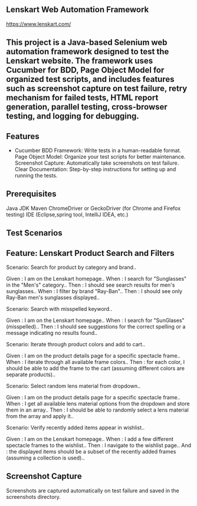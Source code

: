 ## Lenskart Web Automation Framework 
https://www.lenskart.com/

## This project is a Java-based Selenium web automation framework designed to test the Lenskart website. The framework uses Cucumber for BDD, Page Object Model for organized test scripts, and includes features such as screenshot capture on test failure, retry mechanism for failed tests, HTML report generation, parallel testing, cross-browser testing, and logging for debugging.

## Features

- Cucumber BDD Framework: Write tests in a human-readable format.
Page Object Model: Organize your test scripts for better maintenance.
Screenshot Capture: Automatically take screenshots on test failure.
Clear Documentation: Step-by-step instructions for setting up and running the tests.

## Prerequisites

Java JDK 
Maven
ChromeDriver or GeckoDriver (for Chrome and Firefox testing)
IDE (Eclipse,spring tool, IntelliJ IDEA, etc.)

## Test Scenarios

## Feature: Lenskart Product Search and Filters

Scenario: Search for product by category and brand..

Given : I am on the Lenskart homepage..
When : I search for "Sunglasses" in the "Men's" category..
Then : I should see search results for men's sunglasses..
When : I filter by brand "Ray-Ban"..
Then : I should see only Ray-Ban men's sunglasses displayed..

Scenario: Search with misspelled keyword..

Given : I am on the Lenskart homepage..
When : I search for "SunGlases" (misspelled)..
Then : I should see suggestions for the correct spelling or a message indicating no results found..

Scenario: Iterate through product colors and add to cart..

Given : I am on the product details page for a specific spectacle frame..
When : I iterate through all available frame colors..
Then : for each color, I should be able to add the frame to the cart (assuming different colors are separate products)..

Scenario: Select random lens material from dropdown..

Given : I am on the product details page for a specific spectacle frame..
When : I get all available lens material options from the dropdown and store them in an array..
Then : I should be able to randomly select a lens material from the array and apply it..

Scenario: Verify recently added items appear in wishlist..

Given : I am on the Lenskart homepage..
When : I add a few different spectacle frames to the wishlist..
Then : I navigate to the wishlist page..
And : the displayed items should be a subset of the recently added frames (assuming a collection is used)..

## Screenshot Capture

Screenshots are captured automatically on test failure and saved in the screenshots directory.
